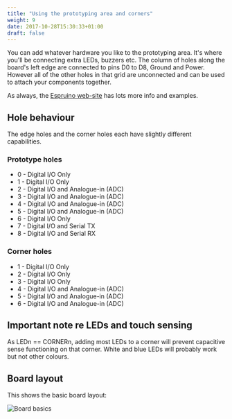```yaml
---
title: "Using the prototyping area and corners"
weight: 9
date: 2017-10-28T15:30:33+01:00
draft: false
---
```


You can add whatever hardware you like to the prototyping area. It's where you'll be connecting extra LEDs, buzzers etc. The column of holes along the board's left edge are connected to pins D0 to D8, Ground and Power. However all of the other holes in that grid are unconnected and can be used to attach your components together.

As always, the [Espruino web-site](https://www.espruino.com/) has lots more info and examples.

## Hole behaviour
The edge holes and the corner holes each have slightly different capabilities.

### Prototype holes

* 0 - Digital I/O Only
* 1 - Digital I/O Only
* 2 - Digital I/O and Analogue-in (ADC)
* 3 - Digital I/O and Analogue-in (ADC)
* 4 - Digital I/O and Analogue-in (ADC)
* 5 - Digital I/O and Analogue-in (ADC)
* 6 - Digital I/O Only
* 7 - Digital I/O and Serial TX
* 8 - Digital I/O and Serial RX
 
### Corner holes

* 1 - Digital I/O Only
* 2 - Digital I/O Only
* 3 - Digital I/O Only
* 4 - Digital I/O and Analogue-in (ADC)
* 5 - Digital I/O and Analogue-in (ADC)
* 6 - Digital I/O and Analogue-in (ADC)


## Important note re LEDs and touch sensing
As LEDn == CORNERn, adding most LEDs to a corner will prevent capacitive sense functioning on that corner. White and blue LEDs will probably work but not other colours.

## Board layout
This shows the basic board layout:


![Board basics](/images/badge_basics_01.png)
